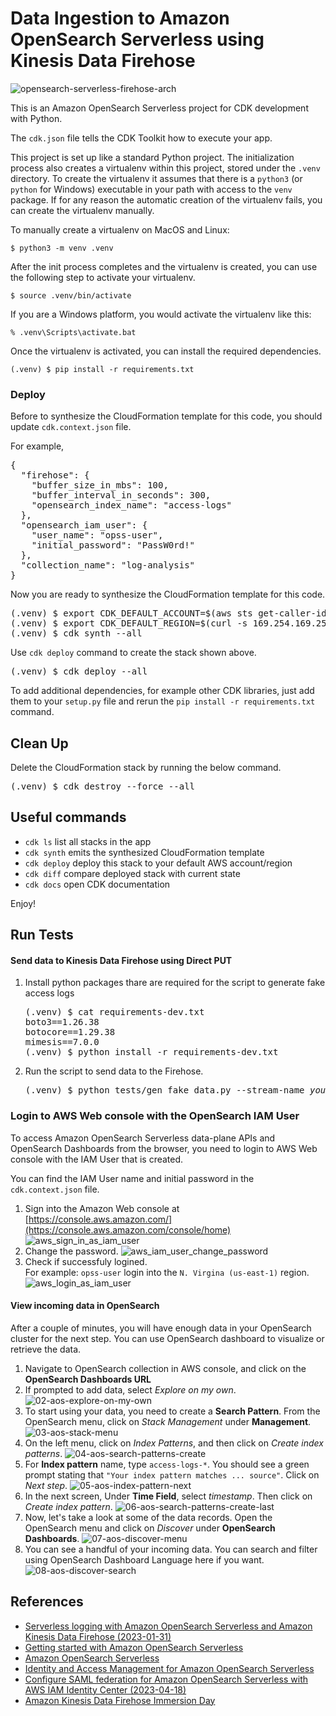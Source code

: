 
# Data Ingestion to Amazon OpenSearch Serverless using Kinesis Data Firehose

![opensearch-serverless-firehose-arch](./opensearch-serverless-firehose-arch.svg)

This is an Amazon OpenSearch Serverless project for CDK development with Python.

The `cdk.json` file tells the CDK Toolkit how to execute your app.

This project is set up like a standard Python project.  The initialization
process also creates a virtualenv within this project, stored under the `.venv`
directory.  To create the virtualenv it assumes that there is a `python3`
(or `python` for Windows) executable in your path with access to the `venv`
package. If for any reason the automatic creation of the virtualenv fails,
you can create the virtualenv manually.

To manually create a virtualenv on MacOS and Linux:

```
$ python3 -m venv .venv
```

After the init process completes and the virtualenv is created, you can use the following
step to activate your virtualenv.

```
$ source .venv/bin/activate
```

If you are a Windows platform, you would activate the virtualenv like this:

```
% .venv\Scripts\activate.bat
```

Once the virtualenv is activated, you can install the required dependencies.

```
(.venv) $ pip install -r requirements.txt
```

### Deploy

Before to synthesize the CloudFormation template for this code, you should update `cdk.context.json` file.

For example,
<pre>
{
  "firehose": {
    "buffer_size_in_mbs": 100,
    "buffer_interval_in_seconds": 300,
    "opensearch_index_name": "access-logs"
  },
  "opensearch_iam_user": {
    "user_name": "opss-user",
    "initial_password": "PassW0rd!"
  },
  "collection_name": "log-analysis"
}
</pre>

Now you are ready to synthesize the CloudFormation template for this code.

<pre>
(.venv) $ export CDK_DEFAULT_ACCOUNT=$(aws sts get-caller-identity --query Account --output text)
(.venv) $ export CDK_DEFAULT_REGION=$(curl -s 169.254.169.254/latest/dynamic/instance-identity/document | jq -r .region)
(.venv) $ cdk synth --all
</pre>

Use `cdk deploy` command to create the stack shown above.

<pre>
(.venv) $ cdk deploy --all
</pre>

To add additional dependencies, for example other CDK libraries, just add
them to your `setup.py` file and rerun the `pip install -r requirements.txt`
command.

## Clean Up

Delete the CloudFormation stack by running the below command.

<pre>
(.venv) $ cdk destroy --force --all
</pre>

## Useful commands

 * `cdk ls`          list all stacks in the app
 * `cdk synth`       emits the synthesized CloudFormation template
 * `cdk deploy`      deploy this stack to your default AWS account/region
 * `cdk diff`        compare deployed stack with current state
 * `cdk docs`        open CDK documentation

Enjoy!

## Run Tests

#### Send data to Kinesis Data Firehose using Direct PUT

1. Install python packages thare are required for the script to generate fake access logs
   <pre>
   (.venv) $ cat requirements-dev.txt
   boto3==1.26.38
   botocore==1.29.38
   mimesis==7.0.0
   (.venv) $ python install -r requirements-dev.txt
   </pre>

2. Run the script to send data to the Firehose.
   <pre>
   (.venv) $ python tests/gen_fake_data.py --stream-name <i>your-kinesis-firehose-stream-name</i> --max-count 1000
   </pre>

### Login to AWS Web console with the OpenSearch IAM User

To access Amazon OpenSearch Serverless data-plane APIs and OpenSearch Dashboards from the browser, you need to login to AWS Web console with the IAM User that is created.

You can find the IAM User name and initial password in the `cdk.context.json` file.

1. Sign into the Amazon Web console at [https://console.aws.amazon.com/](https://console.aws.amazon.com/console/home)
  ![aws_sign_in_as_iam_user](./assets/aws_sign_in_as_iam_user.png)
2. Change the password.
  ![aws_iam_user_change_password](./assets/aws_iam_user_change_password.png)
3. Check if successfuly logined.<br/>
   For example: `opss-user` login into the `N. Virgina (us-east-1)` region.
  ![aws_login_as_iam_user](./assets/aws_login_as_iam_user.png)

#### View incoming data in OpenSearch

After a couple of minutes, you will have enough data in your OpenSearch cluster for the next step. You can use OpenSearch dashboard to visualize or retrieve the data.

1. Navigate to OpenSearch collection in AWS console, and click on the **OpenSearch Dashboards URL**
2. If prompted to add data, select *Explore on my own*.
   ![02-aos-explore-on-my-own](./assets/02-aos-explore-on-my-own.png)
3. To start using your data, you need to create a **Search Pattern**. From the OpenSearch menu, click on *Stack Management* under **Management**.
   ![03-aos-stack-menu](./assets/03-aos-stack-menu.png)
4. On the left menu, click on *Index Patterns*, and then click on *Create index patterns*.
   ![04-aos-search-patterns-create](./assets/04-aos-search-patterns-create.png)
5. For **Index pattern** name, type `access-logs-*`. You should see a green prompt stating that `"Your index pattern matches ... source"`. Click on *Next step*.
   ![05-aos-index-pattern-next](./assets/05-aos-index-pattern-next.png)
6. In the next screen, Under **Time Field**, select *timestamp*. Then click on *Create index pattern*.
   ![06-aos-search-patterns-create-last](./assets/06-aos-search-patterns-create-last.png)
7. Now, let's take a look at some of the data records. Open the OpenSearch menu and click on *Discover* under **OpenSearch Dashboards**.
   ![07-aos-discover-menu](./assets/07-aos-discover-menu.png)
8. You can see a handful of your incoming data. You can search and filter using OpenSearch Dashboard Language here if you want.
   ![08-aos-discover-search](./assets/08-aos-discover-search.png)

## References

 * [Serverless logging with Amazon OpenSearch Serverless and Amazon Kinesis Data Firehose (2023-01-31)](https://aws.amazon.com/blogs/big-data/serverless-logging-with-amazon-opensearch-serverless-and-amazon-kinesis-data-firehose/)
 * [Getting started with Amazon OpenSearch Serverless](https://catalog.us-east-1.prod.workshops.aws/workshops/f8d2c175-634d-4c5d-94cb-d83bbc656c6a/en-US)
 * [Amazon OpenSearch Serverless](https://docs.aws.amazon.com/opensearch-service/latest/developerguide/serverless.html)
 * [Identity and Access Management for Amazon OpenSearch Serverless](https://docs.aws.amazon.com/opensearch-service/latest/developerguide/security-iam-serverless.html)
 * [Configure SAML federation for Amazon OpenSearch Serverless with AWS IAM Identity Center (2023-04-18)](https://aws.amazon.com/blogs/big-data/configure-saml-federation-for-amazon-opensearch-serverless-with-aws-iam-identity-center/)
 * [Amazon Kinesis Data Firehose Immersion Day](https://catalog.us-east-1.prod.workshops.aws/workshops/32e6bc9a-5c03-416d-be7c-4d29f40e55c4/en-US)

